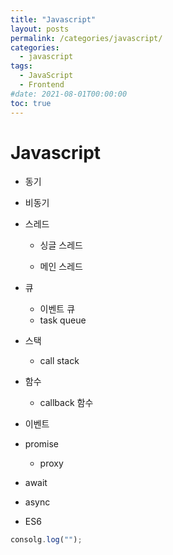 ```yaml
---
title: "Javascript"
layout: posts
permalink: /categories/javascript/
categories:
  - javascript
tags:
  - JavaScript
  - Frontend
#date: 2021-08-01T00:00:00
toc: true
---
```


# Javascript

* 동기

* 비동기

* 스레드
    * 싱글 스레드

    * 메인 스레드

* 큐
    * 이벤트 큐
    * task queue

* 스택
    * call stack

* 함수
    * callback 함수

* 이벤트


* promise
    * proxy
* await
* async

* ES6

```javascript
consolg.log("");
```